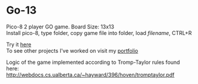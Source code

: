 # Go-13

Pico-8 2 player GO game. Board Size: 13x13 <br/>
Install pico-8, type folder, copy game file into folder, load *filename*, CTRL+R

Try it [here](https://mkoseoglu091.github.io/go13.html)<br>
To see other projects I've worked on visit my [portfolio](https://mkoseoglu091.github.io)

Logic of the game implemented according to Tromp-Taylor rules found here:<br/>
http://webdocs.cs.ualberta.ca/~hayward/396/hoven/tromptaylor.pdf
